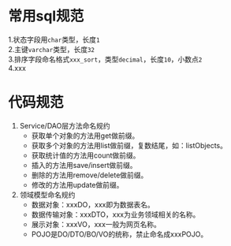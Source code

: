 # 常用sql规范

1.状态字段用`char`类型，长度`1`  
2.主键`varchar`类型，长度`32`  
3.排序字段命名格式`xxx_sort`，类型`decimal`，长度`10`，小数点`2`  
4.xxx

# 代码规范

1. Service/DAO层方法命名规约
    * 获取单个对象的方法用get做前缀。
    * 获取多个对象的方法用list做前缀，复数结尾，如：listObjects。
    * 获取统计值的方法用count做前缀。
    * 插入的方法用save/insert做前缀。
    * 删除的方法用remove/delete做前缀。
    * 修改的方法用update做前缀。
2. 领域模型命名规约
    * 数据对象：xxxDO，xxx即为数据表名。
    * 数据传输对象：xxxDTO，xxx为业务领域相关的名称。
    * 展示对象：xxxVO，xxx一般为网页名称。
    * POJO是DO/DTO/BO/VO的统称，禁止命名成xxxPOJO。